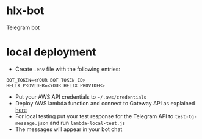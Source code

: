 # hlx-bot
Telegram bot

# local deployment

- Create `.env` file with the following entries:
```
BOT_TOKEN=<YOUR BOT TOKEN ID>
HELIX_PROVIDER=<YOUR HELIX PROVIDER>
```
- Put your AWS API credentials to `~/.aws/credentials`
- Deploy AWS lambda function and connect to Gateway API as explained [here](https://dev.to/nqcm/-building-a-telegram-bot-with-aws-api-gateway-and-aws-lambda-27fg)
- For local testing put your test response for the Telegram API to `test-tg-message.json` and run `lambda-local-test.js`
- The messages will appear in your bot chat

